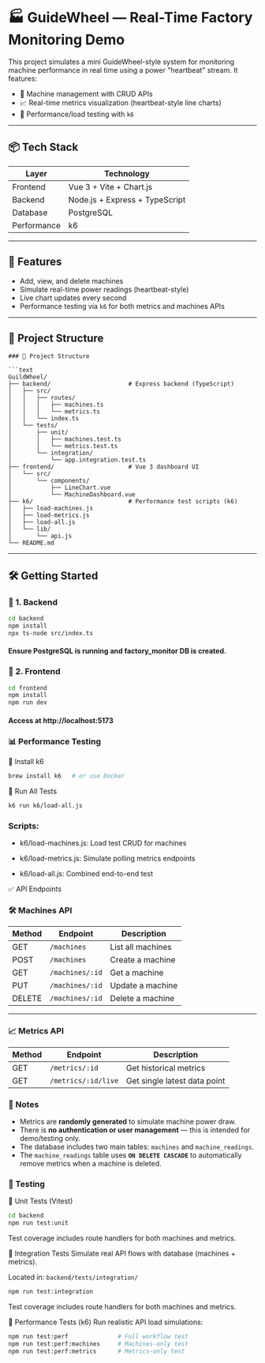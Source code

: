 # 🏭 GuideWheel — Real-Time Factory Monitoring Demo

This project simulates a mini GuideWheel-style system for monitoring machine performance in real time using a power "heartbeat" stream. It features:

- 🔧 Machine management with CRUD APIs
- 📈 Real-time metrics visualization (heartbeat-style line charts)
- 🚀 Performance/load testing with `k6`

---

## 📦 Tech Stack

| Layer       | Technology                         |
|-------------|------------------------------------|
| Frontend    | Vue 3 + Vite + Chart.js            |
| Backend     | Node.js + Express + TypeScript     |
| Database    | PostgreSQL                         |
| Performance | k6                                 |

---

## 🚀 Features

- Add, view, and delete machines
- Simulate real-time power readings (heartbeat-style)
- Live chart updates every second
- Performance testing via `k6` for both metrics and machines APIs

---

## 📁 Project Structure

```text
### 📁 Project Structure

```text
GuildWheel/
├── backend/                      # Express backend (TypeScript)
│   ├── src/
│   │   ├── routes/
│   │   │   ├── machines.ts
│   │   │   └── metrics.ts
│   │   └── index.ts
│   └── tests/
│       ├── unit/
│       │   ├── machines.test.ts
│       │   └── metrics.test.ts
│       └── integration/
│           └── app.integration.test.ts
├── frontend/                     # Vue 3 dashboard UI
│   └── src/
│       └── components/
│           ├── LineChart.vue
│           └── MachineDashboard.vue
├── k6/                           # Performance test scripts (k6)
│   ├── load-machines.js
│   ├── load-metrics.js
│   ├── load-all.js
│   └── lib/
│       └── api.js
└── README.md

```

---

## 🛠️ Getting Started

### 🔹 1. Backend

```bash
cd backend
npm install
npx ts-node src/index.ts
```
#### Ensure PostgreSQL is running and factory_monitor DB is created.

### 🔹 2. Frontend
```bash
cd frontend
npm install
npm run dev
```
#### Access at http://localhost:5173

### 📊 Performance Testing
🔹 Install k6
```bash
brew install k6   # or use Docker
```
🔹 Run All Tests
```bash
k6 run k6/load-all.js
```

### Scripts:

- k6/load-machines.js: Load test CRUD for machines

- k6/load-metrics.js: Simulate polling metrics endpoints

- k6/load-all.js: Combined end-to-end test

✅ API Endpoints

### 🛠️ Machines API

| Method | Endpoint         | Description         |
|--------|------------------|---------------------|
| GET    | `/machines`      | List all machines   |
| POST   | `/machines`      | Create a machine    |
| GET    | `/machines/:id`  | Get a machine       |
| PUT    | `/machines/:id`  | Update a machine    |
| DELETE | `/machines/:id`  | Delete a machine    |

---

### 📈 Metrics API

| Method | Endpoint                 | Description                  |
|--------|--------------------------|------------------------------|
| GET    | `/metrics/:id`           | Get historical metrics       |
| GET    | `/metrics/:id/live`      | Get single latest data point |

### 📌 Notes

- Metrics are **randomly generated** to simulate machine power draw.
- There is **no authentication or user management** — this is intended for demo/testing only.
- The database includes two main tables: `machines` and `machine_readings`.
- The `machine_readings` table uses **`ON DELETE CASCADE`** to automatically remove metrics when a machine is deleted.

### 🧪 Testing
🔹 Unit Tests (Vitest)

```bash
cd backend
npm run test:unit
```
Test coverage includes route handlers for both machines and metrics.

🔹 Integration Tests
Simulate real API flows with database (machines + metrics).

Located in: `backend/tests/integration/`

```bash
npm run test:integration
```
Test coverage includes route handlers for both machines and metrics.

🔹 Performance Tests (k6)
Run realistic API load simulations:

```bash
npm run test:perf              # Full workflow test
npm run test:perf:machines     # Machines-only test
npm run test:perf:metrics      # Metrics-only test
```

